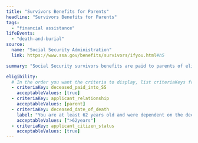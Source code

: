 ```yaml
---
title: "Survivors Benefits for Parents"
headline: "Survivors Benefits for Parents"
tags:
  - "financial assistance"
lifeEvents:
  - "death-and-burial"
source:
  name: "Social Security Administration"
  link: https://www.ssa.gov/benefits/survivors/ifyou.html#h5

summary: "Social Security survivors benefits are paid to parents of eligible workers."

eligibility:
  # In the order you want the criteria to display, list criteriaKeys from the csv here, each followed by a comma-separated list of which values indicate eligibility for that criteria. Wrap individual values in quotes if they have inner commas.
  - criteriaKey: deceased_paid_into_SS
    acceptableValues: [true]
  - criteriaKey: applicant_relationship
    acceptableValues: [parent]
  - criteriaKey: deceased_date_of_death
    label: "You are at least 62 years old and were dependent on the deceased for at least half of your support."
    acceptableValues: [">62years"]
  - criteriaKey: applicant_citizen_status
    acceptableValues: [true]
---
```

